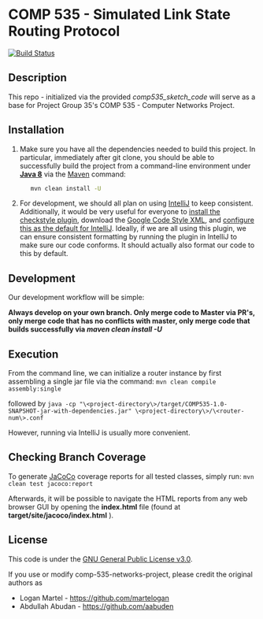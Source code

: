 COMP 535 - Simulated Link State Routing Protocol
=================================================
[![Build Status](https://travis-ci.com/martelogan/comp-535-networks-project.svg?branch=master&token=SqcHSz2GfDsZK3rYfejg )](https://travis-ci.com/martelogan/comp-535-networks-project)

Description
-------------

This repo - initialized via the provided _comp535_sketch_code_
will serve as a base for Project Group 35's COMP 535 - Computer Networks Project. 

Installation
-------------

1. Make sure you have all the dependencies needed to build this project. In particular, immediately after git clone, you should be able to successfully build 
the project from a command-line environment under **[Java 8](http://www.oracle.com/technetwork/java/javase/downloads/jdk8-downloads-2133151.html)** 
via the [Maven](https://maven.apache.org/install.html) command:
    ```bash
       mvn clean install -U
    ```

2. For development, we should all plan on using [IntelliJ](https://www.jetbrains.com/idea/) to keep consistent. 
Additionally, it would be very useful for everyone to [install the checkstyle plugin](https://medium.com/@jayanga/how-to-configure-checkstyle-and-findbugs-plugins-to-intellij-idea-for-wso2-products-c5f4bbe9673a),
download the [Google Code Style XML](https://raw.githubusercontent.com/google/styleguide/gh-pages/intellij-java-google-style.xml),
and [configure this as the default for IntelliJ](https://stackoverflow.com/a/35273850). Ideally, if we are all using this plugin, we can ensure consistent formatting by running the plugin in IntelliJ 
to make sure our code conforms. It should actually also format our code to this by default.

Development
------------

Our development workflow will be simple:

**Always develop on your own branch. Only merge code to Master via PR's, only merge code that has no conflicts with master, only merge code that builds successfully via _maven clean install -U_**

Execution
------------

From the command line, we can initialize a router instance by first assembling a single jar file via the command:
    ```
       mvn clean compile assembly:single
    ```

followed by 
    ```
       java -cp "\<project-directory\>/target/COMP535-1.0-SNAPSHOT-jar-with-dependencies.jar" \<project-directory\>/\<router-num\>.conf
    ```

However, running via IntelliJ is usually more convenient.

Checking Branch Coverage
------------

To generate [JaCoCo](http://www.jacoco.org/) coverage reports for all tested classes, simply run:
    ```
       mvn clean test jacoco:report
    ```

Afterwards, it will be possible to navigate the HTML reports from any web browser GUI by opening the 
**index.html** file (found at **target/site/jacoco/index.html** ).

License
-------
This code is under the [GNU General Public License v3.0](https://www.gnu.org/licenses/gpl-3.0.en.html).

If you use or modify comp-535-networks-project, please credit the original authors as

* Logan Martel - https://github.com/martelogan
* Abdullah Abudan - https://github.com/aabuden